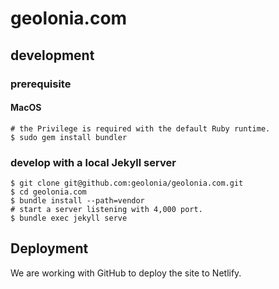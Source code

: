 # geolonia.com

## development

### prerequisite

#### MacOS

```shell
# the Privilege is required with the default Ruby runtime.
$ sudo gem install bundler
```

### develop with a local Jekyll server

```shell
$ git clone git@github.com:geolonia/geolonia.com.git
$ cd geolonia.com
$ bundle install --path=vendor
# start a server listening with 4,000 port.
$ bundle exec jekyll serve
```

## Deployment

We are working with GitHub to deploy the site to Netlify.